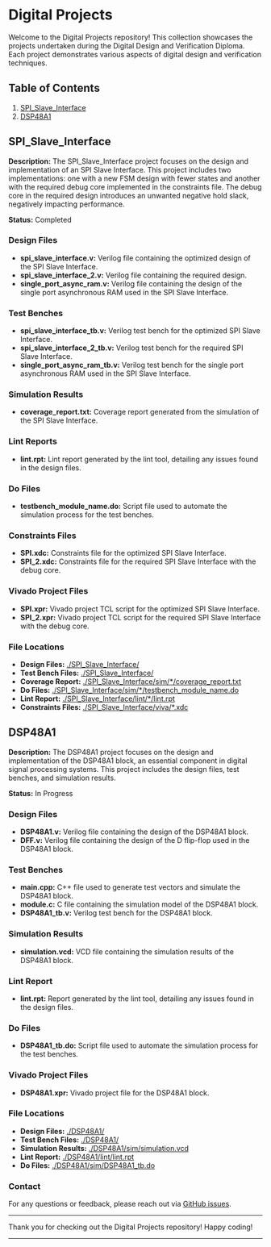 # Digital Projects

Welcome to the Digital Projects repository! This collection showcases the projects undertaken during the Digital Design and Verification Diploma. Each project demonstrates various aspects of digital design and verification techniques.

## Table of Contents
1. [SPI_Slave_Interface](#spi_slave_interface)
2. [DSP48A1](#dsp48a1)

## SPI_Slave_Interface

**Description:** The SPI_Slave_Interface project focuses on the design and implementation of an SPI Slave Interface. This project includes two implementations: one with a new FSM design with fewer states and another with the required debug core implemented in the constraints file. The debug core in the required design introduces an unwanted negative hold slack, negatively impacting performance.

**Status:** Completed

### Design Files
- **spi_slave_interface.v:** Verilog file containing the optimized design of the SPI Slave Interface.
- **spi_slave_interface_2.v:** Verilog file containing the required design.
- **single_port_async_ram.v:** Verilog file containing the design of the single port asynchronous RAM used in the SPI Slave Interface.

### Test Benches
- **spi_slave_interface_tb.v:** Verilog test bench for the optimized SPI Slave Interface.
- **spi_slave_interface_2_tb.v:** Verilog test bench for the required SPI Slave Interface.
- **single_port_async_ram_tb.v:** Verilog test bench for the single port asynchronous RAM used in the SPI Slave Interface.

### Simulation Results
- **coverage_report.txt:** Coverage report generated from the simulation of the SPI Slave Interface.

### Lint Reports
- **lint.rpt:** Lint report generated by the lint tool, detailing any issues found in the design files.

### Do Files
- **testbench_module_name.do:** Script file used to automate the simulation process for the test benches.

### Constraints Files
- **SPI.xdc:** Constraints file for the optimized SPI Slave Interface.
- **SPI_2.xdc:** Constraints file for the required SPI Slave Interface with the debug core.

### Vivado Project Files
- **SPI.xpr:** Vivado project TCL script for the optimized SPI Slave Interface.
- **SPI_2.xpr:** Vivado project TCL script for the required SPI Slave Interface with the debug core.
### File Locations
- **Design Files:**         [./SPI_Slave_Interface/](./SPI_Slave_Interface/)
- **Test Bench Files:**     [./SPI_Slave_Interface/](./SPI_Slave_Interface/)
- **Coverage Report:**      [./SPI_Slave_Interface/sim/*/coverage_report.txt](./SPI_Slave_Interface/sim/)
- **Do Files:**             [./SPI_Slave_Interface/sim/*/testbench_module_name.do](./SPI_Slave_Interface/sim/)
- **Lint Report:**          [./SPI_Slave_Interface/lint/*/lint.rpt](./SPI_Slave_Interface/lint/)
- **Constraints Files:**    [./SPI_Slave_Interface/viva/*.xdc](./SPI_Slave_Interface/viva/)

## DSP48A1

**Description:** The DSP48A1 project focuses on the design and implementation of the DSP48A1 block, an essential component in digital signal processing systems. This project includes the design files, test benches, and simulation results.

**Status:** In Progress

### Design Files
- **DSP48A1.v:** Verilog file containing the design of the DSP48A1 block.
- **DFF.v:** Verilog file containing the design of the D flip-flop used in the DSP48A1 block.

### Test Benches
- **main.cpp:** C++ file used to generate test vectors and simulate the DSP48A1 block.
- **module.c:** C file containing the simulation model of the DSP48A1 block.
- **DSP48A1_tb.v:** Verilog test bench for the DSP48A1 block.

### Simulation Results
- **simulation.vcd:** VCD file containing the simulation results of the DSP48A1 block.

### Lint Report
- **lint.rpt:** Report generated by the lint tool, detailing any issues found in the design files.

### Do Files
- **DSP48A1_tb.do:** Script file used to automate the simulation process for the test benches.

### Vivado Project Files
- **DSP48A1.xpr:** Vivado project file for the DSP48A1 block.
### File Locations
- **Design Files:**         [./DSP48A1/](./DSP48A1/)
- **Test Bench Files:**     [./DSP48A1/](./DSP48A1/)
- **Simulation Results:**   [./DSP48A1/sim/simulation.vcd](./DSP48A1/sim/simulation.vcd)
- **Lint Report:**          [./DSP48A1/lint/lint.rpt](./DSP48A1/lint/lint.rpt)
- **Do Files:**             [./DSP48A1/sim/DSP48A1_tb.do](./DSP48A1/sim/DSP48A1_tb.do)

### Contact

For any questions or feedback, please reach out via [GitHub issues](https://github.com/salah0eldin/).

---

Thank you for checking out the Digital Projects repository! Happy coding!

---
